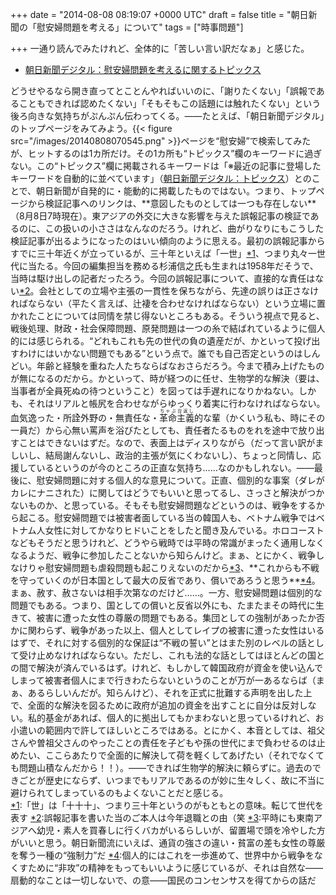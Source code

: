 
+++
date = "2014-08-08 08:19:07 +0000 UTC"
draft = false
title = "朝日新聞の「慰安婦問題を考える」について"
tags = ["時事問題"]

+++
一通り読んでみたけれど、全体的に「苦しい言い訳だなぁ」と感じた。

<ul>
<li><a href="http://www.asahi.com/topics/ianfumondaiwokangaeru/">朝日新聞デジタル：慰安婦問題を考えるに関するトピックス</a></li>
</ul>どうせやるなら開き直ってとことんやればいいのに、「謝りたくない」「誤報であることもできれば認めたくない」「そもそもこの話題には触れたくない」という後ろ向きな気持ちがぷんぷん伝わってくる。――たとえば、「朝日新聞デジタル」のトップページをみてみよう。{{< figure src="/images/20140808070545.png"  >}}ページを“慰安婦”で検索してみたが、ヒットするのは1カ所だけ。その1カ所も“トピックス”欄のキーワードに過ぎない。この“トピックス”欄に掲載されるキーワードは「※最近の記事に登場したキーワードを自動的に並べています」（<a href="http://www.asahi.com/topics/">朝日新聞デジタル：トピックス</a>）とのことで、朝日新聞が自発的に・能動的に掲載したものではない。つまり、トップページから検証記事へのリンクは、**意図したものとしては一つも存在しない**（8月8日7時現在）。東アジアの外交に大きな影響を与えた誤報記事の検証であるのに、この扱いの小ささはなんなのだろう。けれど、曲がりなりにもこうした検証記事が出るようになったのはいい傾向のように思える。最初の誤報記事からすでに三十年近くが立っているが、三十年といえば「一世」<a href="#f-a0008d7d" name="fn-a0008d7d" title="「世」は「十十十」、つまり三十年というのがもともとの意味。転じて世代を表す">*1</a>、つまり丸々一世代に当たる。今回の編集担当を務める杉浦信之氏も生まれは1958年だそうで、当時は駆け出しの記者だったろう。今回の誤報記事について、直接的な責任はない<a href="#f-b55f22ed" name="fn-b55f22ed" title="誤報記事を書いた当のご本人は今年退職との由（笑">*2</a>。会社としての立場や主張の一貫性を保ちながら、先達の誤りは正さなければならない（平たく言えば、辻褄を合わせなければならない）という立場に置かれたことについては同情を禁じ得ないところもある。そういう視点で見ると、戦後処理、財政・社会保障問題、原発問題は一つの糸で結ばれているように個人的には感じられる。“どれもこれも先の世代の負の遺産だが、かといって投げ出すわけにはいかない問題でもある”という点で。誰でも自己否定というのはしんどい。年齢と経験を重ねた人たちならばなおさらだろう。今まで積み上げたものが無になるのだから。かといって、時が経つのに任せ、生物学的な解決（要は、当事者が全員死ぬの待つということ）を図っては手遅れになりかねない。しかも、それはリアルと帳尻を合わせながらゆっくり着実に行わなければならない。血気逸った・所詮外野の・無責任な・<ruby>革命主義<rp>(</rp><rt>ちゃぶ台返し</rt><rp>)</rp></ruby>的な輩（かくいう私も、時にその一員だ）から心無い罵声を浴びたとしても、責任者たるものをれを途中で放り出すことはできないはずだ。なので、表面上はディスりながら（だって言い訳がましいし、結局謝んないし、政治的主張が気にくわないし）、ちょっと同情し、応援しているというのが今のところの正直な気持ち……なのかもしれない。――最後に、慰安婦問題に対する個人的な意見について。正直、個別的な事案（ダレがカレにナニされた）に関してはどうでもいいと思ってるし、さっさと解決がつかないものか、と思っている。そもそも慰安婦問題などというのは、戦争をするから起こる。慰安婦問題では被害者面している当の韓国人も、ベトナム戦争ではベトナム人女性に対してかなりヒドいことをしたと聞き及んでいる。ホロコーストなどもそうだと思うけれど、どうやら戦時では平時の常識がまったく通用しなくなるようだ、戦争に参加したことないから知らんけど。まぁ、とにかく、戦争しなけりゃ慰安婦問題も虐殺問題も起こりえないのだから<a href="#f-12513e5d" name="fn-12513e5d" title="平時にも東南アジアへ幼児・素人を買春しに行くバカがいるらしいが、留置場で頭を冷やした方がいいと思う。朝日新聞流にいえば、通貨の強さの違い・貧富の差も女性の尊厳を奪う一種の“強制力”だ">*3</a>、**これからも不戦を守っていくのが日本国として最大の反省であり、償いであろうと思う**<a href="#f-5dbdeafa" name="fn-5dbdeafa" title="個人的にはこれを一歩進めて、世界中から戦争をなくすために“非攻”の精神をもってもいいように感じているが、それは自然な――扇動的なことは一切しないで、の意――国民のコンセンサスを得てからの話だ">*4</a>。まぁ、赦す、赦さないは相手次第なのだけど……。一方、慰安婦問題は個別的な問題でもある。つまり、国としての償いと反省以外にも、たまたまその時代に生きて、被害に遭った女性の尊厳の問題でもある。集団としての強制があったか否かに関わらず、戦争があった以上、個人としてレイプの被害に遭った女性はいるはずで、それに対する個別的な保証は“不戦の誓い”とはまた別のレベルの話として受け止めなければならない。ただし、これも法的な話としてはほとんどの国との間で解決が済んでいるはず。けれど、もしかして韓国政府が資金を使い込んでしまって被害者個人にまで行きわたらないというのことが万が一あるならば（まぁ、あるらしいんだが。知らんけど）、それを正式に批難する声明を出した上で、全面的な解決を図るために政府が追加の資金を出すことに自分は反対しない。私的基金があれば、個人的に拠出してもかまわないと思っているけれど、お小遣いの範囲内で許してほしいところではある。とにかく、本音としては、祖父さんや曽祖父さんのやったことの責任を子どもや孫の世代にまで負わせるのは止めたい、ここらあたりで全面的に解決して荷を軽くしてあげたい（それでなくても問題山積なんだから！！）。――できれば生物学的解決に頼らずに。過去のできごとが歴史にならず、いつまでもリアルであるのが妙に生々しく、故に不当に避けられてしまっているのもよくないことだと感じる。
<div class="footnote">
<a href="#fn-a0008d7d" name="f-a0008d7d" class="footnote-number">*1</a><span class="footnote-delimiter">:</span><span class="footnote-text">「世」は「十十十」、つまり三十年というのがもともとの意味。転じて世代を表す</span>
<a href="#fn-b55f22ed" name="f-b55f22ed" class="footnote-number">*2</a><span class="footnote-delimiter">:</span><span class="footnote-text">誤報記事を書いた当のご本人は今年退職との由（笑</span>
<a href="#fn-12513e5d" name="f-12513e5d" class="footnote-number">*3</a><span class="footnote-delimiter">:</span><span class="footnote-text">平時にも東南アジアへ幼児・素人を買春しに行くバカがいるらしいが、留置場で頭を冷やした方がいいと思う。朝日新聞流にいえば、通貨の強さの違い・貧富の差も女性の尊厳を奪う一種の“強制力”だ</span>
<a href="#fn-5dbdeafa" name="f-5dbdeafa" class="footnote-number">*4</a><span class="footnote-delimiter">:</span><span class="footnote-text">個人的にはこれを一歩進めて、世界中から戦争をなくすために“非攻”の精神をもってもいいように感じているが、それは自然な――扇動的なことは一切しないで、の意――国民のコンセンサスを得てからの話だ</span>
</div>

